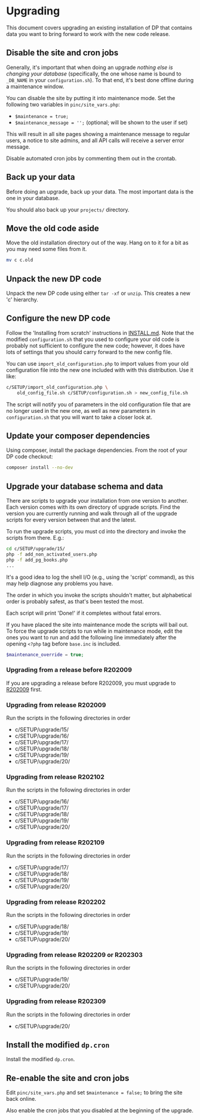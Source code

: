 # Upgrading

This document covers upgrading an existing installation of DP that
contains data you want to bring forward to work with the new code
release.

## Disable the site and cron jobs
Generally, it's important that when doing an upgrade _nothing else is
changing your database_ (specifically, the one whose name is bound to
`_DB_NAME` in your `configuration.sh`). To that end, it's best done offline
during a maintenance window.

You can disable the site by putting it into maintenance mode. Set the following
two variables in `pinc/site_vars.php`:
* `$maintenance = true;`
* `$maintenance_message = '';` (optional; will be shown to the user if set)

This will result in all site pages showing a maintenance message to regular
users, a notice to site admins, and all API calls will receive a server error
message.

Disable automated cron jobs by commenting them out in the crontab.

## Back up your data
Before doing an upgrade, back up your data. The most important data
is the one in your database.

You should also back up your `projects/` directory.

## Move the old code aside
Move the old installation directory out of the way. Hang on to it
for a bit as you may need some files from it.

```bash
mv c c.old
```

## Unpack the new DP code
Unpack the new DP code using either `tar -xf` or `unzip`. This creates
a new 'c' hierarchy.

## Configure the new DP code
Follow the 'Installing from scratch' instructions in [INSTALL.md](INSTALL.md).
Note that the modified `configuration.sh` that you used to
configure your old code is probably not sufficient to configure the
new code; however, it does have lots of settings that you should carry
forward to the new config file.

You can use `import_old_configuration.php` to import values from your old
configuration file into the new one included with with this distribution.
Use it like:

```bash
c/SETUP/import_old_configuration.php \
    old_config_file.sh c/SETUP/configuration.sh > new_config_file.sh
```

The script will notify you of parameters in the old configuration file
that are no longer used in the new one, as well as new parameters in
`configuration.sh` that you will want to take a closer look at.

## Update your composer dependencies

Using composer, install the package dependencies. From the root of
your DP code checkout:

```bash
composer install --no-dev
```

## Upgrade your database schema and data

There are scripts to upgrade your installation from one version to another.
Each version comes with its own directory of upgrade scripts. Find the version
you are currently running and walk through all of the upgrade scripts for
every version between that and the latest.

To run the upgrade scripts, you must cd into the directory and invoke the
scripts from there. E.g.:

```bash
cd c/SETUP/upgrade/15/
php -f add_non_activated_users.php
php -f add_pg_books.php
...
```

It's a good idea to log the shell I/O (e.g., using the 'script' command),
as this may help diagnose any problems you have.

The order in which you invoke the scripts shouldn't matter, but alphabetical
order is probably safest, as that's been tested the most.

Each script will print 'Done!' if it completes without fatal errors.

If you have placed the site into maintenance mode the scripts will bail out.
To force the upgrade scripts to run while in maintenance mode, edit the ones
you want to run and add the following line immediately after the opening
`<?php` tag before `base.inc` is included.

```php
$maintenance_override = true;
```

### Upgrading from a release before R202009

If you are upgrading a release before R202009, you must upgrade to
[R202009](https://github.com/DistributedProofreaders/dproofreaders/releases/tag/R202009)
first.

### Upgrading from release R202009
Run the scripts in the following directories in order

* c/SETUP/upgrade/15/
* c/SETUP/upgrade/16/
* c/SETUP/upgrade/17/
* c/SETUP/upgrade/18/
* c/SETUP/upgrade/19/
* c/SETUP/upgrade/20/

### Upgrading from release R202102
Run the scripts in the following directories in order

* c/SETUP/upgrade/16/
* c/SETUP/upgrade/17/
* c/SETUP/upgrade/18/
* c/SETUP/upgrade/19/
* c/SETUP/upgrade/20/

### Upgrading from release R202109
Run the scripts in the following directories in order

* c/SETUP/upgrade/17/
* c/SETUP/upgrade/18/
* c/SETUP/upgrade/19/
* c/SETUP/upgrade/20/

### Upgrading from release R202202
Run the scripts in the following directories in order

* c/SETUP/upgrade/18/
* c/SETUP/upgrade/19/
* c/SETUP/upgrade/20/

### Upgrading from release R202209 or R202303
Run the scripts in the following directories in order

* c/SETUP/upgrade/19/
* c/SETUP/upgrade/20/

### Upgrading from release R202309
Run the scripts in the following directories in order

* c/SETUP/upgrade/20/

## Install the modified `dp.cron`
Install the modified `dp.cron`.

## Re-enable the site and cron jobs
Edit `pinc/site_vars.php` and set `$maintenance = false;` to bring the site
back online.

Also enable the cron jobs that you disabled at the beginning of the upgrade.
